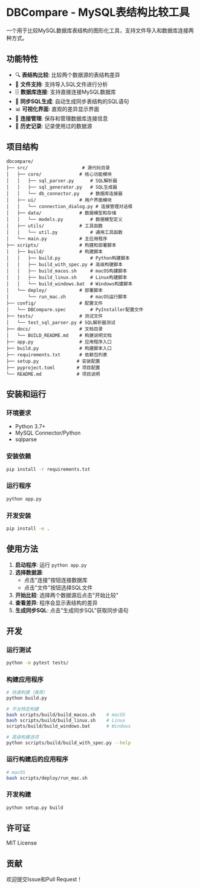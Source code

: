 # DBCompare - MySQL表结构比较工具

一个用于比较MySQL数据库表结构的图形化工具，支持文件导入和数据库连接两种方式。

## 功能特性

- 🔍 **表结构比较**: 比较两个数据源的表结构差异
- 📁 **文件支持**: 支持导入SQL文件进行分析
- 🗄️ **数据库连接**: 支持直接连接MySQL数据库
- 🔄 **同步SQL生成**: 自动生成同步表结构的SQL语句
- 📊 **可视化界面**: 直观的差异显示界面
- 🔗 **连接管理**: 保存和管理数据库连接信息
- 📜 **历史记录**: 记录使用过的数据源

## 项目结构

```
dbcompare/
├── src/                    # 源代码目录
│   ├── core/              # 核心功能模块
│   │   ├── sql_parser.py      # SQL解析器
│   │   ├── sql_generator.py   # SQL生成器
│   │   └── db_connector.py    # 数据库连接器
│   ├── ui/                # 用户界面模块
│   │   └── connection_dialog.py # 连接管理对话框
│   ├── data/              # 数据模型和存储
│   │   └── models.py          # 数据模型定义
│   ├── utils/             # 工具函数
│   │   └── util.py            # 通用工具函数
│   └── main.py            # 主应用程序
├── scripts/               # 构建和部署脚本
│   ├── build/             # 构建脚本
│   │   ├── build.py           # Python构建脚本
│   │   ├── build_with_spec.py # 高级构建脚本
│   │   ├── build_macos.sh     # macOS构建脚本
│   │   ├── build_linux.sh     # Linux构建脚本
│   │   └── build_windows.bat  # Windows构建脚本
│   └── deploy/            # 部署脚本
│       └── run_mac.sh         # macOS运行脚本
├── config/                # 配置文件
│   └── DBCompare.spec         # PyInstaller配置文件
├── tests/                 # 测试文件
│   └── test_sql_parser.py # SQL解析器测试
├── docs/                  # 文档目录
│   └── BUILD_README.md    # 构建说明文档
├── app.py                 # 应用程序入口
├── build.py               # 构建脚本入口
├── requirements.txt       # 依赖包列表
├── setup.py              # 安装配置
├── pyproject.toml        # 项目配置
└── README.md             # 项目说明
```

## 安装和运行

### 环境要求

- Python 3.7+
- MySQL Connector/Python
- sqlparse

### 安装依赖

```bash
pip install -r requirements.txt
```

### 运行程序

```bash
python app.py
```

### 开发安装

```bash
pip install -e .
```

## 使用方法

1. **启动程序**: 运行 `python app.py`
2. **选择数据源**: 
   - 点击"连接"按钮连接数据库
   - 点击"文件"按钮选择SQL文件
3. **开始比较**: 选择两个数据源后点击"开始比较"
4. **查看差异**: 程序会显示表结构的差异
5. **生成同步SQL**: 点击"生成同步SQL"获取同步语句

## 开发

### 运行测试

```bash
python -m pytest tests/
```

### 构建应用程序

```bash
# 快速构建（推荐）
python build.py

# 平台特定构建
bash scripts/build/build_macos.sh    # macOS
bash scripts/build/build_linux.sh    # Linux
scripts/build/build_windows.bat      # Windows

# 高级构建选项
python scripts/build/build_with_spec.py --help
```

### 运行构建后的应用程序

```bash
# macOS
bash scripts/deploy/run_mac.sh
```

### 开发构建

```bash
python setup.py build
```

## 许可证

MIT License

## 贡献

欢迎提交Issue和Pull Request！ 
